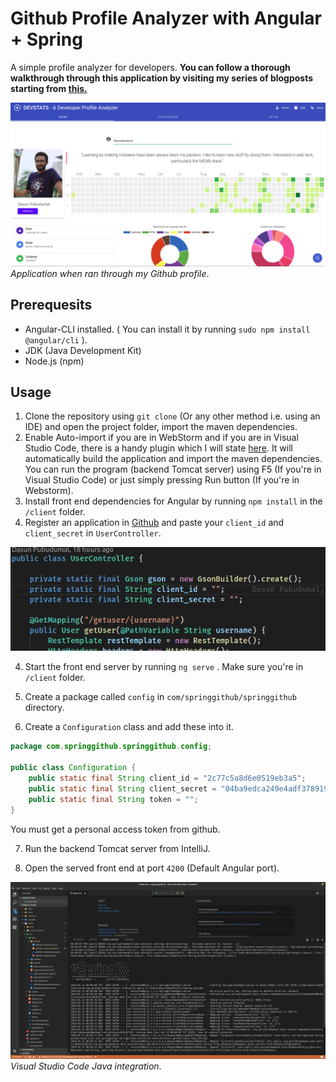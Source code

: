 # Github Profile Analyzer with Angular + Spring

A simple profile analyzer for developers. **You can follow a thorough walkthrough through this application by visiting my series of blogposts starting from [this.](https://dasunpubudu.wordpress.com/2018/01/13/creating-a-github-profile-analyzer-with-spring-boot-angular-part-i-introduction/)**

![Application Screenshot](doc/screenshots/12.png)
_Application when ran through my Github profile_.

## Prerequesits

* Angular-CLI installed. ( You can install it by running ``sudo npm install @angular/cli`` ).
* JDK (Java Development Kit)
* Node.js  (npm)

## Usage

1. Clone the repository using `git clone` (Or any other method i.e. using an IDE) and open the project folder, import the maven dependencies.
2. Enable Auto-import if you are in WebStorm and if you are in Visual Studio Code, there is a handy plugin which I will state [here](https://marketplace.visualstudio.com/items?itemName=georgewfraser.vscode-javac). It will automatically build the application and import the maven dependencies. You can run the program (backend Tomcat server) using F5 (If you're in Visual Studio Code) or just simply pressing Run button (If you're in Webstorm).
3. Install front end dependencies for Angular by running `npm install` in the `/client` folder.
4. Register an application in [Github](https://github.com/settings/applications/new) and paste your `client_id` and `client_secret` in `UserController`.

![UserController](doc/screenshots/7.png)

4. Start the front end server by running `ng serve` . Make sure you're in `/client` folder.

5. Create a package called `config` in `com/springgithub/springgithub` directory.

6. Create a `Configuration` class and add these into it.

```java
package com.springgithub.springgithub.config;

public class Configuration {
    public static final String client_id = "2c77c5a8d6e0519eb3a5";
    public static final String client_secret = "04ba9edca249e4adf378919a5a1d7e36fad00e96";
    public static final String token = "";
}

```

You must get a personal access token from github.

7. Run the backend Tomcat server from IntelliJ.

8. Open the served front end at port `4200` (Default Angular port).

![Java Toolkit for vscode](doc/screenshots/4.png)
_Visual Studio Code Java integration_.


